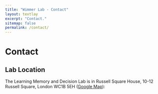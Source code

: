 ```yaml
---
title: "Wimmer Lab - Contact"
layout: textlay
excerpt: "Contact."
sitemap: false
permalink: /contact/
---
```


# Contact

## Lab Location

The Learning Memory and Decision Lab is in Russell Square House, 10-12 Russell Square, London WC1B 5EH ([Google Map](https://goo.gl/maps/j8DdhmYGqePPHBzX9)):


